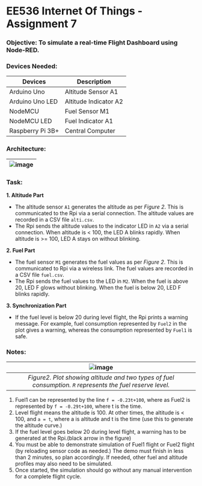 # EE536 Internet Of Things - Assignment 7
### Objective: To simulate a real-time Flight Dashboard using Node-RED.
### Devices Needed:

| Devices | Description |
| --- | --- |
| Arduino Uno | Altitude Sensor A1 |
| Arduino Uno LED | Altitude Indicator A2 |
| NodeMCU | Fuel Sensor M1 |
| NodeMCU LED | Fuel Indicator A1 |
| Raspberry Pi 3B+ | Central Computer |

### Architecture:

| ![image](https://github.com/SKundawal/Internet-Of-Things/assets/61798659/4bb15440-01aa-4cb7-89ea-28ca26354795) |
| :--: |

### Task:
**1. Altitude Part**
  - The altitude sensor `A1` generates the altitude as per *Figure 2*. This is communicated to the Rpi via a serial connection. The altitude values are recorded in a CSV file `alti.csv`.
  -  The Rpi sends the altitude values to the indicator LED in `A2` via a serial connection. When altitude is < 100, the LED A blinks rapidly. When altitude is >= 100, LED A stays on without blinking.

**2. Fuel Part**
  - The fuel sensor `M1` generates the fuel values as per *Figure 2*. This is communicated to Rpi via a wireless link. The fuel values are recorded in a CSV file `fuel.csv`.
  - The Rpi sends the fuel values to the LED in `M2`. When the fuel is above 20, LED F glows without blinking. When the fuel is below 20, LED F blinks rapidly.

**3. Synchronization Part**
  - If the fuel level is below 20 during level flight, the Rpi prints a warning message. For example, fuel consumption represented by `Fuel2` in the plot gives a warning, whereas the consumption represented by `Fuel1` is safe.

### Notes:

|![image](https://github.com/SKundawal/Internet-Of-Things/assets/61798659/7c6dbc46-0d17-4b68-a6a4-5dd14ba036a7)|
| :--: |
| *Figure2. Plot showing altitude and two types of fuel consumption. `R` represents the fuel reserve level.*|

1. Fuel1 can be represented by the line `f = -0.23t+100`, where as Fuel2 is represented by `f = -0.29t+100`, where t is the time.
2. Level flight means the altitude is 100. At other times, the altitude is < 100, and `a = t`, where a is altitude and t is the time (use this to generate the altitude curve.)
3. If the fuel level goes below 20 during level flight, a warning has to be generated at the Rpi.(black arrow in the figure)
4. You must be able to demonstrate simulation of Fuel1 flight or Fuel2 flight (by reloading sensor code as needed.) The demo must finish in less than 2 minutes, so plan accordingly. If needed, other fuel and altitude profiles may also need to be simulated.
5. Once started, the simulation should go without any manual intervention for a complete flight cycle.


